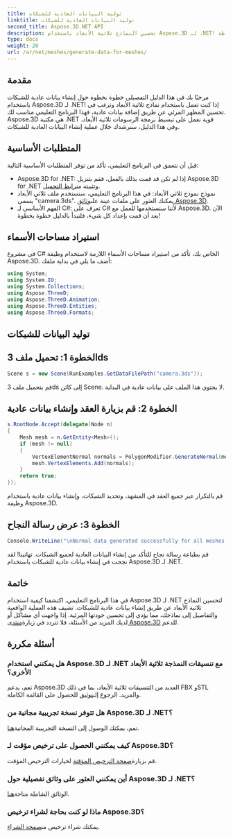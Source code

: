 ```yaml
---
title: توليد البيانات العادية للشبكات
linktitle: توليد البيانات العادية للشبكات
second_title: Aspose.3D.NET API
description: تحسين النماذج ثلاثية الأبعاد باستخدام Aspose.3D لـ .NET! تعلم كيفية إنشاء بيانات عادية للشبكات في هذا الدليل التفصيلي خطوة بخطوة. الواقعية تجتمع مع البساطة.
type: docs
weight: 20
url: /ar/net/meshes/generate-data-for-meshes/
---
```

## مقدمة
مرحبًا بك في هذا الدليل التفصيلي خطوة بخطوة حول إنشاء بيانات عادية للشبكات باستخدام Aspose.3D لـ .NET! إذا كنت تعمل باستخدام نماذج ثلاثية الأبعاد وترغب في تحسين المظهر المرئي عن طريق إضافة بيانات عادية، فهذا البرنامج التعليمي مناسب لك. Aspose.3D هي مكتبة .NET قوية تعمل على تبسيط برمجة الرسومات ثلاثية الأبعاد، وفي هذا الدليل، سنرشدك خلال عملية إنشاء البيانات العادية للشبكات.
## المتطلبات الأساسية
قبل أن نتعمق في البرنامج التعليمي، تأكد من توفر المتطلبات الأساسية التالية:
-  Aspose.3D for .NET: إذا لم تكن قد قمت بذلك بالفعل، فقم بتنزيل Aspose.3D for .NET وتثبيته من[رابط التحميل](https://releases.aspose.com/3d/net/).
-  نموذج نموذج ثلاثي الأبعاد: في هذا البرنامج التعليمي، سنستخدم ملف ثلاثي الأبعاد يسمى "camera.3ds". يمكنك العثور على ملفات عينة على[وثائق Aspose.3D](https://reference.aspose.com/3d/net/).
- الفهم الأساسي لـ C#: تعرف على C# لأننا سنستخدمها للعمل مع Aspose.3D.
الآن بعد أن قمت بإعداد كل شيء، فلنبدأ بالدليل خطوة بخطوة!
## استيراد مساحات الأسماء
في مشروع C# الخاص بك، تأكد من استيراد مساحات الأسماء اللازمة لاستخدام وظيفة Aspose.3D. أضف ما يلي في بداية ملفك:
```csharp
using System;
using System.IO;
using System.Collections;
using Aspose.ThreeD;
using Aspose.ThreeD.Animation;
using Aspose.ThreeD.Entities;
using Aspose.ThreeD.Formats;
```
## توليد البيانات للشبكات
## الخطوة 1: تحميل ملف 3ds
```csharp
Scene s = new Scene(RunExamples.GetDataFilePath("camera.3ds"));
```
قم بتحميل ملف 3ds إلى كائن Scene. لا يحتوي هذا الملف على بيانات عادية في البداية.
## الخطوة 2: قم بزيارة العقد وإنشاء بيانات عادية
```csharp
s.RootNode.Accept(delegate(Node n)
{
    Mesh mesh = n.GetEntity<Mesh>();
    if (mesh != null)
    {
        VertexElementNormal normals = PolygonModifier.GenerateNormal(mesh);
        mesh.VertexElements.Add(normals);
    }
    return true;
});
```
قم بالتكرار عبر جميع العقد في المشهد، وتحديد الشبكات، وإنشاء بيانات عادية باستخدام وظيفة Aspose.3D.
## الخطوة 3: عرض رسالة النجاح
```csharp
Console.WriteLine("\nNormal data generated successfully for all meshes.");
```
قم بطباعة رسالة نجاح للتأكد من إنشاء البيانات العادية لجميع الشبكات.
تهانينا! لقد نجحت في إنشاء بيانات عادية للشبكات باستخدام Aspose.3D لـ .NET.
## خاتمة
في هذا البرنامج التعليمي، اكتشفنا كيفية استخدام Aspose.3D لـ .NET لتحسين النماذج ثلاثية الأبعاد عن طريق إنشاء بيانات عادية للشبكات. تضيف هذه العملية الواقعية والتفاصيل إلى نماذجك، مما يؤدي إلى تحسين جودتها المرئية.
 إذا واجهت أي مشاكل أو لديك المزيد من الأسئلة، فلا تتردد في زيارة[منتدى Aspose.3D](https://forum.aspose.com/c/3d/18) للدعم.
## أسئلة مكررة
### هل يمكنني استخدام Aspose.3D لـ .NET مع تنسيقات النمذجة ثلاثية الأبعاد الأخرى؟
نعم، يدعم Aspose.3D العديد من التنسيقات ثلاثية الأبعاد، بما في ذلك FBX وSTL والمزيد. الرجوع إلى[توثيق](https://reference.aspose.com/3d/net/) للحصول على القائمة الكاملة.
### هل تتوفر نسخة تجريبية مجانية من Aspose.3D لـ .NET؟
 نعم، يمكنك الوصول إلى النسخة التجريبية المجانية[هنا](https://releases.aspose.com/).
### كيف يمكنني الحصول على ترخيص مؤقت لـ Aspose.3D؟
 قم بزيارة[صفحة الترخيص المؤقتة](https://purchase.aspose.com/temporary-license/) لخيارات الترخيص المؤقت.
### أين يمكنني العثور على وثائق تفصيلية حول Aspose.3D لـ .NET؟
 الوثائق الشاملة متاحة[هنا](https://reference.aspose.com/3d/net/).
### ماذا لو كنت بحاجة لشراء ترخيص Aspose.3D؟
 يمكنك شراء ترخيص من[صفحة الشراء](https://purchase.aspose.com/buy).